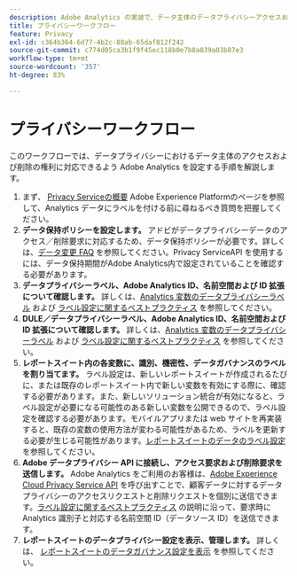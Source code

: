 ```yaml
---
description: Adobe Analytics の実装で、データ主体のデータプライバシーアクセスおよび削除権限をサポートできるようにする手順の概要を説明します。
title: プライバシーワークフロー
feature: Privacy
exl-id: c364b364-6d77-4b2c-88ab-65daf812f242
source-git-commit: c774d05ca3b1f9f45ec118b0e7b8a839a03b87e3
workflow-type: tm+mt
source-wordcount: '357'
ht-degree: 83%

---
```


# プライバシーワークフロー

このワークフローでは、データプライバシーにおけるデータ主体のアクセスおよび削除の権利に対応できるよう Adobe Analytics を設定する手順を解説します。

1. まず、 [Privacy Serviceの概要](https://experienceleague.adobe.com/docs/experience-platform/privacy/home.html?lang=ja) Adobe Experience Platformのページを参照して、Analytics データにラベルを付ける前に尋ねるべき質問を把握してください。
1. **データ保持ポリシーを設定します。** アドビがデータプライバシーデータのアクセス／削除要求に対応するため、データ保持ポリシーが必要です。詳しくは、[データ変更 FAQ](/help/technotes/data-retention.md) を参照してください。Privacy ServiceAPI を使用するには、データ保持期間がAdobe Analytics内で設定されていることを確認する必要があります。
1. **データプライバシーラベル、Adobe Analytics ID、名前空間および ID 拡張について確認します。** 詳しくは、[Analytics 変数のデータプライバシーラベル](/help/admin/admin/c-data-governance/data-labeling/gdpr-labels.md) および [ラベル設定に関するベストプラクティス](/help/admin/admin/c-data-governance/data-labeling/gdpr-analytics-ids.md) を参照してください。
1. **DULE／データプライバシーラベル、Adobe Analytics ID、名前空間および ID 拡張について確認します。** 詳しくは、[Analytics 変数のデータプライバシーラベル](/help/admin/admin/c-data-governance/data-labeling/gdpr-labels.md) および [ラベル設定に関するベストプラクティス](/help/admin/admin/c-data-governance/data-labeling/gdpr-analytics-ids.md) を参照してください。
1. **レポートスイート内の各変数に、識別、機密性、データガバナンスのラベルを割り当てます。** ラベル設定は、新しいレポートスイートが作成されるたびに、または既存のレポートスイート内で新しい変数を有効にする際に、確認する必要があります。また、新しいソリューション統合が有効になると、ラベル設定が必要になる可能性のある新しい変数を公開できるので、ラベル設定を確認する必要があります。モバイルアプリまたは web サイトを再実装すると、既存の変数の使用方法が変わる可能性があるため、ラベルを更新する必要が生じる可能性があります。[レポートスイートのデータのラベル設定](/help/admin/admin/c-data-governance/data-labeling/gdpr-namespaces.md) を参照してください。
1. **Adobe データプライバシー API に接続し、アクセス要求および削除要求を送信します。** Adobe Analytics をご利用のお客様は、[Adobe Experience Cloud Privacy Service API](https://experienceleague.adobe.com/docs/experience-platform/privacy/api/overview.html?lang=ja) を呼び出すことで、顧客データに対するデータプライバシーのアクセスリクエストと削除リクエストを個別に送信できます。[ラベル設定に関するベストプラクティス](/help/admin/admin/c-data-governance/data-labeling/gdpr-analytics-ids.md) の説明に沿って、要求時に Analytics 識別子と対応する名前空間 ID（データソース ID）を送信できます。
1. **レポートスイートのデータプライバシー設定を表示、管理します。** 詳しくは、 [レポートスイートのデータガバナンス設定を表示](/help/admin/admin/c-data-governance/data-labeling/gdpr-view-settings.md) を参照してください。
